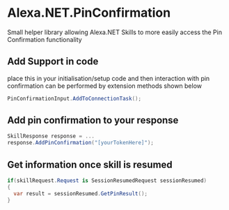 # Alexa.NET.PinConfirmation
Small helper library allowing Alexa.NET Skills to more easily access the Pin Confirmation functionality

## Add Support in code
place this in your initialisation/setup code and then interaction with pin confirmation can be performed by extension methods shown below

```csharp
PinConfirmationInput.AddToConnectionTask();
```

## Add pin confirmation to your response

```csharp
SkillResponse response = ...
response.AddPinConfirmation("[yourTokenHere]");
```

## Get information once skill is resumed

```csharp
if(skillRequest.Request is SessionResumedRequest sessionResumed)
{
  var result = sessionResumed.GetPinResult();
}
```